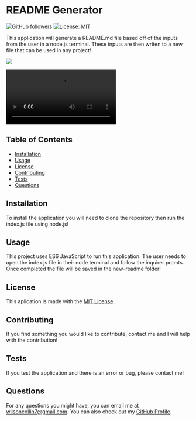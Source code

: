 # README Generator 
  [![GitHub followers](https://img.shields.io/github/followers/wilsoncollin7.svg?style=social&label=Follow&maxAge=2592000)](https://github.com/wilsoncollin7?tab=followers) [![License: MIT](https://img.shields.io/badge/License-MIT-yellow.svg)](https://opensource.org/licenses/MIT)

  This application will generate a README.md file based off of the inputs from the user in a node.js terminal. These inputs are then writen to a new file that can be used in any project!
  
  <img src="/photos/workingApp.gif">
  
  ![Sample Video](/photos/workingVideo.mp4)

  ## Table of Contents

  - [Installation](#installation)
  - [Usage](#usage)
  - [License](#license)
  - [Contributing](#contributing)
  - [Tests](#tests)
  - [Questions](#questions)

  ## Installation

  To install the application you will need to clone the repository then run the index.js file using node.js!

  ## Usage

  This project uses ES6 JavaScript to run this application. The user needs to open the index.js file in their node terminal and follow the inquirer promts. Once completed the file will be saved in the new-readme folder!

  ## License

  This aplication is made with the [MIT License](https://opensource.org/licenses/MIT)

  ## Contributing

  If you find something you would like to contribute, contact me and I will help with the contribution!

  ## Tests

  If you test the application and there is an error or bug, please contact me!

  ## Questions

  For any questions you might have, you can email me at wilsoncollin7@gmail.com. You can also check out my [GitHub Profile](https://github.com/wilsoncollin7).
